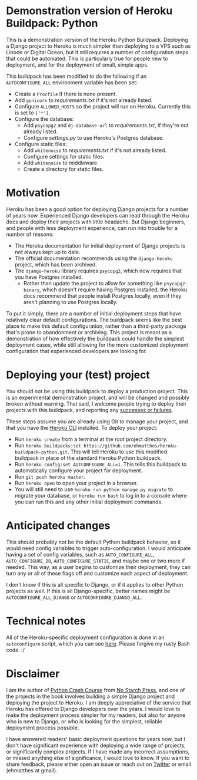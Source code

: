 # Demonstration version of Heroku Buildpack: Python

This is a demonstration version of the Heroku Python Buildpack. Deploying a Django project to Heroku is much simpler than deploying to a VPS such as Linode or Digital Ocean, but it still requires a number of configuration steps that could be automated. This is particularly true for people new to deployment, and for the deployment of small, simple apps.

This buildpack has been modified to do the following if an `AUTOCONFIGURE_ALL` environment variable has been set:
- Create a `Procfile` if there is none present.
- Add `gunicorn` to *requirements.txt* if it's not already listed.
- Configure `ALLOWED_HOSTS` so the project will run on Heroku. Currently this is set to `['*']`.
- Configure the database:
  - Add `psycopg2` and `dj-database-url` to *requirements.txt*, if they're not already listed.
  - Configure *settings.py* to use Heroku's Postgres database.
- Configure static files:
  - Add `whitenoise` to *requirements.txt* if it's not already listed.
  - Configure settings for static files.
  - Add `whitenoise` to middleware.
  - Create a directory for static files.

# Motivation

Heroku has been a good option for deploying Django projects for a number of years now. Experienced Django developers can read through the Heroku docs and deploy their projects with little headache. But Django beginners, and people with less deployment experience, can run into trouble for a number of reasons:
- The Heroku documentation for initial deployment of Django projects is not always kept up to date.
- The official documentation recommends using the `django-heroku` project, which has been archived.
- The `django-heroku` library requires `psycopg2`, which now requires that you have Postgres installed.
  - Rather than update the project to allow for something like `psycopg2-binary`, which doesn't require having Postgres installed, the Heroku docs recommend that people install Postgres locally, even if they aren't planning to use Postgres locally.

To put it simply, there are a number of initial deployment steps that have relatively clear default configurations. The buildpack seems like the best place to make this default configuration, rather than a third-party package that's prone to abandonment or archiving. This project is meant as a demonstration of how effectively the buildpack could handle the simplest deployment cases, while still allowing for the more customized deployment configuration that experienced developers are looking for.

# Deploying your (test) project

You should not be using this buildpack to deploy a production project. This is an experimental demonstration project, and will be changed and possibly broken without warning. That said, I welcome people trying to deploy their projects with this buildpack, and reporting any [successes or failures](https://github.com/ehmatthes/heroku-buildpack-python/issues/10).

These steps assume you are already using Git to manage your project, and that you have the [Heroku CLI]() installed. To deploy your project:

- Run `heroku create` from a terminal at the root project directory.
- Run `heroku buildpacks:set https://github.com/ehmatthes/heroku-buildpack-python.git`. This will tell Heroku to use this modified buildpack in place of the standard Heroku Python buildpack.
- Run `heroku config:set AUTCONFIGURE_ALL=1`. This tells this buildpack to automatically configure your project for deployment.
- Run `git push heroku master`.
- Run `heroku open` to open your project in a browser.
- You will still need to use `heroku run python manage.py migrate` to migrate your database, or `heroku run bash` to log in to a console where you can run this and any other initial deployment commands.

# Anticipated changes

This should probably not be the default Python buildpack behavior, so it would need config variables to trigger auto-configuration. I would anticipate having a set of config variables, such as `AUTO_CONFIGURE_ALL`, `AUTO_CONFIGURE_DB`, `AUTO_CONFIGURE_STATIC`, and maybe one or two more if needed. This way, as a user begins to customize their deployment, they can turn any or all of these flags off and customize each aspect of deployment.

I don't know if this is all specific to Django, or if it applies to other Python projects as well. If this is all Django-specific, better names might be `AUTOCONFIGURE_ALL_DJANGO` or `AUTOCONFIGURE_DJANGO_ALL`. 

# Technical notes

All of the Heroku-specific deployment configuration is done in an `autoconfigure` script, which you can see [here](https://github.com/ehmatthes/heroku-buildpack-python/blob/master/bin/steps/autoconfigure). Please forgive my rusty Bash code. :/

# Disclaimer

I am the author of [Python Crash Course]() from [No Starch Press](), and one of the projects in the book involves building a simple Django project and deploying the project to Heroku. I am deeply appreciative of the service that Heroku has offered to Django developers over the years. I would love to make the deployment process simpler for my readers, but also for anyone who is new to Django, or who is looking for the simplest, reliable deployment process possible.

I have answered readers' basic deployment questions for years now, but I don't have significant experience with deploying a wide range of projects, or significantly complex projects. If I have made any incorrect assumptions, or missed anything else of significance, I would love to know. If you want to share feedback, please either open an issue or reach out on [Twitter](https://twitter.com/ehmatthes/) or email (ehmatthes at gmail).